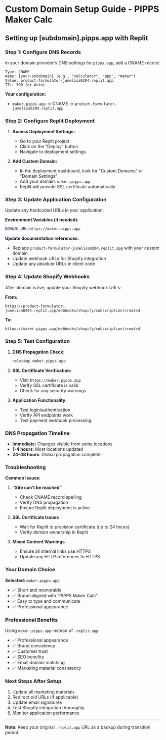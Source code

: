 # Custom Domain Setup Guide - PIPPS Maker Calc

## Setting up [subdomain].pipps.app with Replit

### Step 1: Configure DNS Records

In your domain provider's DNS settings for `pipps.app`, add a CNAME record:

```
Type: CNAME
Name: [your-subdomain] (e.g., "calculator", "app", "maker")
Value: product-formulator-jumelisa0204.replit.app
TTL: 300 (or Auto)
```

**Your configuration:**
- `maker.pipps.app` → CNAME → `product-formulator-jumelisa0204.replit.app`

### Step 2: Configure Replit Deployment

1. **Access Deployment Settings:**
   - Go to your Replit project
   - Click on the "Deploy" button
   - Navigate to deployment settings

2. **Add Custom Domain:**
   - In the deployment dashboard, look for "Custom Domains" or "Domain Settings"
   - Add your domain: `maker.pipps.app`
   - Replit will provide SSL certificate automatically

### Step 3: Update Application Configuration

Update any hardcoded URLs in your application:

**Environment Variables (if needed):**
```bash
DOMAIN_URL=https://maker.pipps.app
```

**Update documentation references:**
- Replace `product-formulator-jumelisa0204.replit.app` with your custom domain
- Update webhook URLs for Shopify integration
- Update any absolute URLs in client code

### Step 4: Update Shopify Webhooks

After domain is live, update your Shopify webhook URLs:

**From:**
```
https://product-formulator-jumelisa0204.replit.app/webhooks/shopify/subscription/created
```

**To:**
```
https://maker.pipps.app/webhooks/shopify/subscription/created
```

### Step 5: Test Configuration

1. **DNS Propagation Check:**
   ```bash
   nslookup maker.pipps.app
   ```

2. **SSL Certificate Verification:**
   - Visit `https://maker.pipps.app`
   - Verify SSL certificate is valid
   - Check for any security warnings

3. **Application Functionality:**
   - Test login/authentication
   - Verify API endpoints work
   - Test payment webhook processing

### DNS Propagation Timeline

- **Immediate**: Changes visible from some locations
- **1-4 hours**: Most locations updated
- **24-48 hours**: Global propagation complete

### Troubleshooting

**Common Issues:**

1. **"Site can't be reached"**
   - Check CNAME record spelling
   - Verify DNS propagation
   - Ensure Replit deployment is active

2. **SSL Certificate Issues**
   - Wait for Replit to provision certificate (up to 24 hours)
   - Verify domain ownership in Replit

3. **Mixed Content Warnings**
   - Ensure all internal links use HTTPS
   - Update any HTTP references to HTTPS

### Your Domain Choice

**Selected:** `maker.pipps.app`
- ✅ Short and memorable
- ✅ Brand-aligned with "PIPPS Maker Calc"
- ✅ Easy to type and communicate
- ✅ Professional appearance

### Professional Benefits

Using `maker.pipps.app` instead of `.replit.app`:
- ✅ Professional appearance
- ✅ Brand consistency
- ✅ Customer trust
- ✅ SEO benefits
- ✅ Email domain matching
- ✅ Marketing material consistency

### Next Steps After Setup

1. Update all marketing materials
2. Redirect old URLs (if applicable)
3. Update email signatures
4. Test Shopify integration thoroughly
5. Monitor application performance

---

**Note**: Keep your original `.replit.app` URL as a backup during transition period.